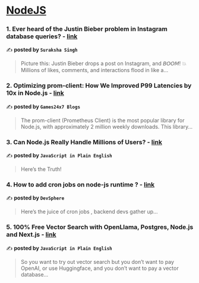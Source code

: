 
<h1><a href=https://medium.com/tag/nodejs/recommended target="_blank" rel="noopener noreferrer">NodeJS</a></h1>
<h3>1. Ever heard of the Justin Bieber problem in Instagram database queries? - <a href="https://medium.com/@surksha8/ever-heard-of-the-justin-bieber-problem-in-instagram-database-queries-9e974b42238b" target="_blank" rel="noopener noreferrer">link</a></h3>

✍️ **posted by `Suraksha Singh`**

<blockquote>Picture this: Justin Bieber drops a post on Instagram, and 𝘉𝘖𝘖𝘔! 💥 Millions of likes, comments, and interactions flood in like a…</blockquote>

<h3>2. Optimizing prom-client: How We Improved P99 Latencies by 10x in Node.js - <a href="https://medium.com/@Games24x7Tech/optimizing-prom-client-how-we-improved-p99-latencies-by-10x-in-node-js-c3c2f6c68297" target="_blank" rel="noopener noreferrer">link</a></h3>

✍️ **posted by `Games24x7 Blogs`**

<blockquote>The prom-client (Prometheus Client) is the most popular library for Node.js, with approximately 2 million weekly downloads. This library…</blockquote>

<h3>3. Can Node.js Really Handle Millions of Users? - <a href="https://medium.com/javascript-in-plain-english/can-node-js-really-handle-millions-of-users-e57415e4fb86" target="_blank" rel="noopener noreferrer">link</a></h3>

✍️ **posted by `JavaScript in Plain English`**

<blockquote>Here’s the Truth!</blockquote>

<h3>4. How to add cron jobs on node-js runtime ? - <a href="https://medium.com/@thrilled_bisque_gnu_255/how-to-add-cron-jobs-on-node-js-runtime-87cfd0e83650" target="_blank" rel="noopener noreferrer">link</a></h3>

✍️ **posted by `DevSphere`**

<blockquote>Here’s the juice of cron jobs , backend devs gather up…</blockquote>

<h3>5. 100% Free Vector Search with OpenLlama, Postgres, Node.js and Next.js - <a href="https://medium.com/javascript-in-plain-english/100-free-vector-search-with-openllama-postgres-nodejs-and-nextjs-e496856766f7" target="_blank" rel="noopener noreferrer">link</a></h3>

✍️ **posted by `JavaScript in Plain English`**

<blockquote>So you want to try out vector search but you don’t want to pay OpenAI, or use Huggingface, and you don’t want to pay a vector database…</blockquote>

